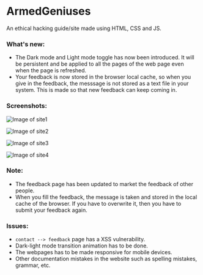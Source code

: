 # ArmedGeniuses

An ethical hacking guide/site made using HTML, CSS and JS.

### What's new:

- The Dark mode and Light mode toggle has now been introduced. It will be persistent and be applied to all the pages of the web page even when the page is refreshed.
- Your feedback is now stored in the browser local cache, so when you give in the feedback, the messsage is not stored as a text file in your system. This is made so that new feedback can keep coming in.

### Screenshots:

![Image of site1](https://github.com/theParanoidScripts/ArmedGeniuses/blob/master/img/screenshots/pic1.png)

![Image of site2](https://github.com/theParanoidScripts/ArmedGeniuses/blob/master/img/screenshots/pic2.png)

![Image of site3](https://github.com/theParanoidScripts/ArmedGeniuses/blob/master/img/screenshots/pic3.png)

![Image of site4](https://github.com/theParanoidScripts/ArmedGeniuses/blob/master/img/screenshots/pic4.png)

### Note:

- The feedback page has been updated to market the feedback of other people.
- When you fill the feedback, the message is taken and stored in the local cache of the browser. If you have to overwrite it, then you have to submit your feedback again.

### Issues:

- `contact --> feedback` page has a XSS vulnerability.
- Dark-light mode transition animation has to be done.
- The webpages has to be made responsive for mobile devices.
- Other documentation mistakes in the website such as spelling mistakes, grammar, etc.
